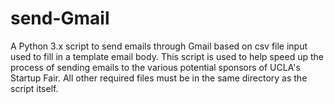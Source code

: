 # send-Gmail
A Python 3.x script to send emails through Gmail based on csv file input used to fill in a template email body.
This script is used to help speed up the process of sending emails to the various potential sponsors of UCLA's Startup Fair. 
All other required files must be in the same directory as the script itself.
